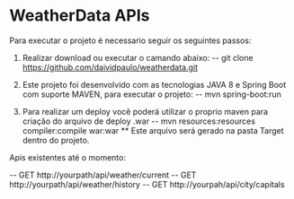 # WeatherData APIs

Para executar o projeto é necessario seguir os seguintes passos:

1) Realizar download ou executar o camando abaixo:
-- git clone https://github.com/daividpaulo/weatherdata.git

2) Este projeto foi desenvolvido com as tecnologias JAVA 8 e Spring Boot com suporte MAVEN, para executar o projeto:
-- mvn spring-boot:run

3) Para realizar um deploy você poderá utilizar o proprio maven para criação do arquivo de deploy .war
-- mvn resources:resources compiler:compile war:war
** Este arquivo será gerado na pasta Target dentro do projeto.

Apis existentes até o momento:

-- GET http://yourpath/api/weather/current
-- GET http://yourpath/api/weather/history
-- GET http://yourpah/api/city/capitals
